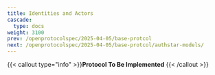 ```yaml
---
title: Identities and Actors
cascade:
  type: docs
weight: 3100
prev: /openprotocolspec/2025-04-05/base-protcol
next: /openprotocolspec/2025-04-05/base-protcol/authstar-models/
---
```


{{< callout type="info" >}}**Protocol To Be Implemented** {{< /callout >}}
